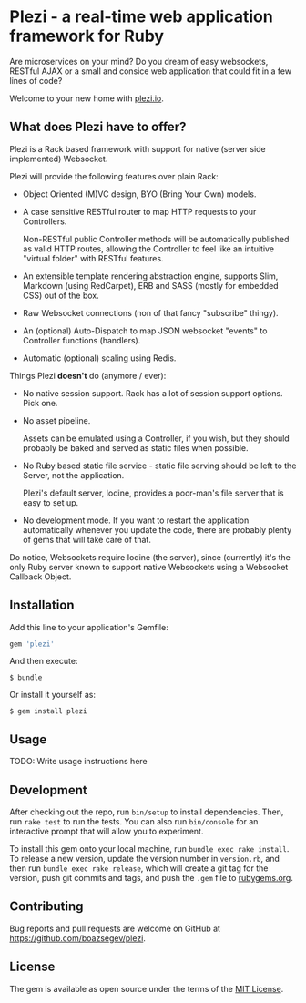 # Plezi - a real-time web application framework for Ruby

Are microservices on your mind? Do you dream of easy websockets, RESTful AJAX or a small and consice web application that could fit in a few lines of code?

Welcome to your new home with [plezi.io](http://www.plezi.io).

## What does Plezi have to offer?

Plezi is a Rack based framework with support for native (server side implemented) Websocket.

Plezi will provide the following features over plain Rack:

* Object Oriented (M)VC design, BYO (Bring Your Own) models.

* A case sensitive RESTful router to map HTTP requests to your Controllers.

    Non-RESTful public Controller methods will be automatically published as valid HTTP routes, allowing the Controller to feel like an intuitive "virtual folder" with RESTful features.

* An extensible template rendering abstraction engine, supports Slim, Markdown (using RedCarpet), ERB and SASS (mostly for embedded CSS) out of the box.

* Raw Websocket connections (non of that fancy "subscribe" thingy).

* An (optional) Auto-Dispatch to map JSON websocket "events" to Controller functions (handlers).

* Automatic (optional) scaling using Redis.

Things Plezi **doesn't** do (anymore / ever):

* No native session support. Rack has a lot of session support options. Pick one.

* No asset pipeline.

  Assets can be emulated using a Controller, if you wish, but they should probably be baked and served as static files when possible.

* No Ruby based static file service - static file serving should be left to the Server, not the application.

  Plezi's default server, Iodine, provides a poor-man's file server that is easy to set up.

* No development mode. If you want to restart the application automatically whenever you update the code, there are probably plenty of gems that will take care of that.



Do notice, Websockets require Iodine (the server), since (currently) it's the only Ruby server known to support native Websockets using a Websocket Callback Object.

## Installation

Add this line to your application's Gemfile:

```ruby
gem 'plezi'
```

And then execute:

    $ bundle

Or install it yourself as:

    $ gem install plezi

## Usage

TODO: Write usage instructions here

## Development

After checking out the repo, run `bin/setup` to install dependencies. Then, run `rake test` to run the tests. You can also run `bin/console` for an interactive prompt that will allow you to experiment.

To install this gem onto your local machine, run `bundle exec rake install`. To release a new version, update the version number in `version.rb`, and then run `bundle exec rake release`, which will create a git tag for the version, push git commits and tags, and push the `.gem` file to [rubygems.org](https://rubygems.org).

## Contributing

Bug reports and pull requests are welcome on GitHub at https://github.com/boazsegev/plezi.


## License

The gem is available as open source under the terms of the [MIT License](http://opensource.org/licenses/MIT).
